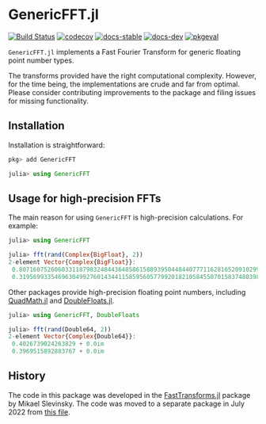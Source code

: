 # GenericFFT.jl

[![Build Status](https://github.com/JuliaApproximation/GenericFFT.jl/workflows/CI/badge.svg)](https://github.com/JuliaApproximation/GenericFFT.jl/actions?query=workflow%3ACI)
[![codecov](https://codecov.io/gh/JuliaApproximation/GenericFFT.jl/branch/main/graph/badge.svg?token=TSiBjCYqzb)](https://codecov.io/gh/JuliaApproximation/GenericFFT.jl)
[![docs-stable](https://img.shields.io/badge/docs-stable-blue.svg)](https://JuliaApproximation.github.io/GenericFFT.jl/stable)
[![docs-dev](https://img.shields.io/badge/docs-dev-blue.svg)](https://JuliaApproximation.github.io/GenericFFT.jl/dev)
[![pkgeval](https://juliahub.com/docs/General/BlockArrays/stable/pkgeval.svg)](https://juliaci.github.io/NanosoldierReports/pkgeval_badges/report.html)

`GenericFFT.jl` implements a Fast Fourier Transform for generic floating point number types.

The transforms provided have the right computational complexity. However, for the time being, the implementations are crude and far from optimal. Please consider contributing improvements to the package and filing issues for missing functionality.

## Installation

Installation is straightforward:
```julia
pkg> add GenericFFT

julia> using GenericFFT
```

## Usage for high-precision FFTs

The main reason for using `GenericFFT` is high-precision calculations. For example:
```julia
julia> using GenericFFT

julia> fft(rand(Complex{BigFloat}, 2))
2-element Vector{Complex{BigFloat}}:
 0.8071607526060331187983248443648586158893950448440777116281652091029932491471374 + 1.058204007570364569492040922226041865648762106924785198005758849420721686004251im
 0.3195699335469630499276014344115859560577992018210584550701583748039853943955188 + 0.196737316420669631800810230623687615407691727320510522950346182385847637522683im
```

Other packages provide high-precision floating point numbers, including [QuadMath.jl](https://github.com/JuliaMath/Quadmath.jl) and [DoubleFloats.jl](https://github.com/JuliaMath/DoubleFloats.jl).
```julia
julia> using GenericFFT, DoubleFloats

julia> fft(rand(Double64, 2))
2-element Vector{Complex{Double64}}:
 0.4026739024263829 + 0.0im
 0.3969515892883767 + 0.0im
 ```

## History

The code in this package was developed in the [FastTransforms.jl](https://github.com/JuliaApproximation/FastTransforms.jl) package by Mikael Slevinsky. The code was moved to a separate package in July 2022 from [this file](https://github.com/JuliaApproximation/FastTransforms.jl/blob/3bd5a9a2cf744fc26418fe999bbb151b5ccc6634/src/fftBigFloat.jl).
